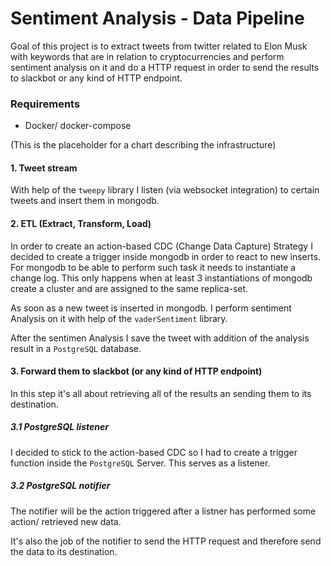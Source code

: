 # Sentiment Analysis - Data Pipeline

Goal of this project is to extract tweets from twitter related to Elon Musk with keywords that are in relation to cryptocurrencies and perform sentiment analysis on it and do a HTTP request in order to send the results to slackbot or any kind of HTTP endpoint.

### Requirements

- Docker/ docker-compose

(This is the placeholder for a chart describing the infrastructure)

#### 1. Tweet stream

With help of the `tweepy` library I listen (via websocket integration) to certain tweets and insert them in mongodb.

#### 2. ETL (Extract, Transform, Load)

In order to create an action-based CDC (Change Data Capture) Strategy I decided to create a trigger inside mongodb in order to react to new inserts.
For mongodb to be able to perform such task it needs to instantiate a change log. This only happens when at least 3 instantiations of mongodb create a cluster and are assigned to the same replica-set.

As soon as a new tweet is inserted in mongodb. I perform sentiment Analysis on it with help of the `vaderSentiment` library.

After the sentimen Analysis I save the tweet with addition of the analysis result in a `PostgreSQL` database.

#### 3. Forward them to slackbot (or any kind of HTTP endpoint)

In this step it's all about retrieving all of the results an sending them to its destination.

##### 3.1 PostgreSQL listener

I decided to stick to the action-based CDC so I had to create a trigger function inside the `PostgreSQL` Server. This serves as a listener.

##### 3.2 PostgreSQL notifier

The notifier will be the action triggered after a listner has performed some action/ retrieved new data.

It's also the job of the notifier to send the HTTP request and therefore send the data to its destination.